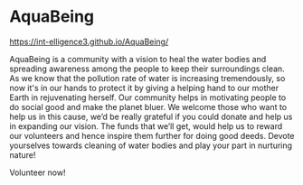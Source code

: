 # AquaBeing   
https://int-elligence3.github.io/AquaBeing/

AquaBeing is a community with a vision to heal the water bodies and spreading awareness among the people to keep their surroundings clean. As we know that the pollution rate of water is increasing tremendously, so now it's in our hands to protect it by giving a helping hand to our mother Earth in rejuvenating herself. 
Our community helps in motivating people to do social good and make the planet bluer. We welcome those who want to help us in this cause, we’d be really grateful if you could donate and help us in expanding our vision. The funds that we’ll get, would help us to reward our volunteers and hence inspire them further for doing good deeds.
Devote yourselves towards cleaning of water bodies and play your part in nurturing nature!

Volunteer now!


